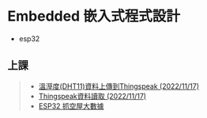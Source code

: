 # Embedded 嵌入式程式設計
- esp32
## 上課
>- [溫溼度(DHT11)資料上傳到Thingspeak (2022/11/17)](https://github.com/XiaoYu0708/Embedded/tree/WriteSingleFields)
>- [Thingspeak資料讀取 (2022/11/17)](https://github.com/XiaoYu0708/Embedded/tree/ReadMultipleFields)
>- [ESP32 抓空屋大數據](https://github.com/XiaoYu0708/Embedded/tree/HTTP-PM2.5-Print)
